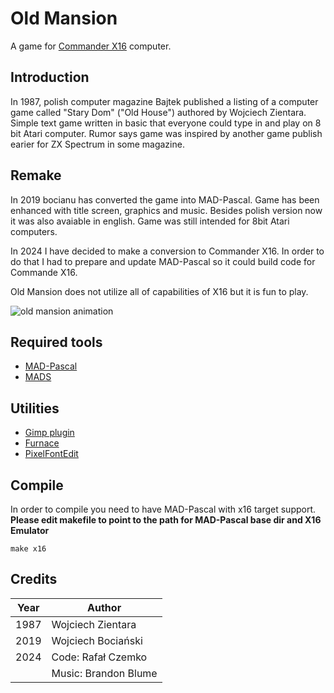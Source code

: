# Old Mansion

A game for [Commander X16](https://www.commanderx16.com/) computer.

## Introduction

In 1987, polish computer magazine Bajtek published a listing of a computer game called "Stary Dom" ("Old House") authored by Wojciech Zientara. Simple text game written in basic that everyone could type in and play on 8 bit Atari computer. Rumor says game was inspired by another game publish earier for ZX Spectrum in some magazine.

## Remake

In 2019 bocianu has converted the game into MAD-Pascal. Game has been enhanced with title screen, graphics and music. Besides polish version now it was also avaiable in english.
Game was still intended for 8bit Atari computers.

In 2024 I have decided to make a conversion to Commander X16. In order to do that I had to prepare and update MAD-Pascal so it could build code for Commande X16.

Old Mansion does not utilize all of capabilities of X16 but it is fun to play.

![old mansion animation](resources/oldmansion.gif)

## Required tools

- [MAD-Pascal](https://github.com/MADRAFi/Mad-Pascal/tree/x16)
- [MADS](https://github.com/tebe6502/Mad-Assembler)

## Utilities

- [Gimp plugin](https://github.com/jestin/gimp-vera-tileset-plugin)
- [Furnace](https://tildearrow.org/furnace/)
- [PixelFontEdit](http://www.min.at/pixelfont)

## Compile

In order to compile you need to have MAD-Pascal with x16 target support.
**Please edit makefile to point to the path for MAD-Pascal base dir and X16 Emulator**

`make x16`

## Credits

| Year | Author               |
| ---- | -------------------- |
| 1987 | Wojciech Zientara    |
| 2019 | Wojciech Bociański   |
| 2024 | Code: Rafał Czemko   |
|      | Music: Brandon Blume |
